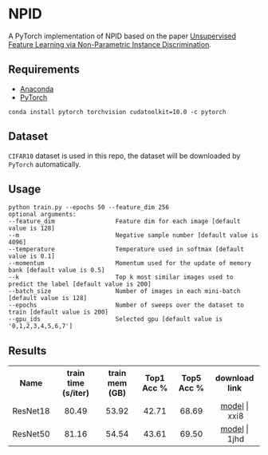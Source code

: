 # NPID
A PyTorch implementation of NPID based on the paper [Unsupervised Feature Learning via Non-Parametric Instance Discrimination](https://arxiv.org/abs/1805.01978).

## Requirements
- [Anaconda](https://www.anaconda.com/download/)
- [PyTorch](https://pytorch.org)
```
conda install pytorch torchvision cudatoolkit=10.0 -c pytorch
```

## Dataset
`CIFAR10` dataset is used in this repo, the dataset will be downloaded by `PyTorch` automatically.

## Usage
```
python train.py --epochs 50 --feature_dim 256
optional arguments:
--feature_dim                 Feature dim for each image [default value is 128]
--m                           Negative sample number [default value is 4096]
--temperature                 Temperature used in softmax [default value is 0.1]
--momentum                    Momentum used for the update of memory bank [default value is 0.5]
--k                           Top k most similar images used to predict the label [default value is 200]
--batch_size                  Number of images in each mini-batch [default value is 128]
--epochs                      Number of sweeps over the dataset to train [default value is 200]
--gpu_ids                     Selected gpu [default value is '0,1,2,3,4,5,6,7']
```

## Results

<table>
	<tbody>
		<!-- START TABLE -->
		<!-- TABLE HEADER -->
		<th>Name</th>
		<th>train time (s/iter)</th>
		<th>train mem (GB)</th>
		<th>Top1 Acc %</th>
		<th>Top5 Acc %</th>
		<th>download link</th>
		<!-- TABLE BODY -->
		<!-- ROW: r18 -->
		<tr>
			<td align="center">ResNet18</td>
			<td align="center">80.49</td>
			<td align="center">53.92</td>
			<td align="center">42.71</td>
			<td align="center">68.69</td>
			<td align="center"><a href="https://pan.baidu.com/s/1jP7zWezVPBZWx_9LjJCgWg">model</a>&nbsp;|&nbsp;xxi8</td>
		</tr>
		<!-- ROW: r50 -->
		<tr>
			<td align="center">ResNet50</td>
			<td align="center">81.16</td>
			<td align="center">54.54</td>
			<td align="center">43.61</td>
			<td align="center">69.50</td>
			<td align="center"><a href="https://pan.baidu.com/s/1BeGS7gckGAczd1euB55EFA">model</a>&nbsp;|&nbsp;1jhd</td>
		</tr>
	</tbody>
</table>

